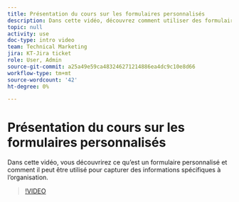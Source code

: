 ```yaml
---
title: Présentation du cours sur les formulaires personnalisés
description: Dans cette vidéo, découvrez comment utiliser des formulaires personnalisés pour capturer des informations spécifiques à l’organisation.
topic: null
activity: use
doc-type: intro video
team: Technical Marketing
jira: KT-Jira ticket
role: User, Admin
source-git-commit: a25a49e59ca483246271214886ea4dc9c10e8d66
workflow-type: tm+mt
source-wordcount: '42'
ht-degree: 0%

---
```


# Présentation du cours sur les formulaires personnalisés

Dans cette vidéo, vous découvrirez ce qu’est un formulaire personnalisé et comment il peut être utilisé pour capturer des informations spécifiques à l’organisation.

>[!VIDEO](https://video.tv.adobe.com/v/335171/?quality=12&learn=on)
